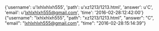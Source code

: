 {'username': u'lxhlxhlxh555', 'path': u'xz1213/1213.html', 'answer': u'C', 'email': u'lxhlxhlxh555@gmail.com', 'time': '2016-02-28:12:42:00'}
{"username": "lxhlxhlxh555", "path": "xz1213/1213.html", "answer": "C", "email": "lxhlxhlxh555@gmail.com", "time": "2016-02-28:15:14:39"}